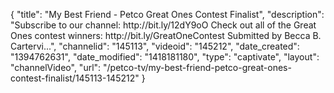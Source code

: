 {
    "title": "My Best Friend - Petco Great Ones Contest Finalist",
    "description": "Subscribe to our channel: http:\/\/bit.ly\/12dY9oO Check out all of the Great Ones contest winners: http:\/\/bit.ly\/GreatOneContest Submitted by Becca B. Cartervi...",
    "channelid": "145113",
    "videoid": "145212",
    "date_created": "1394762631",
    "date_modified": "1418181180",
    "type": "captivate",
    "layout": "channelVideo",
    "url": "\/petco-tv\/my-best-friend-petco-great-ones-contest-finalist\/145113-145212"
}